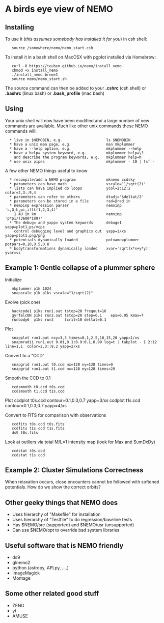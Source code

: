 # A birds eye view of NEMO

## Installing

To use it (*this assumes somebody has installed it for you*) in csh shell:

       source /somewhere/nemo/nemo_start.csh

To install it in a bash shell on MacOSX with pgplot installed via Homebrew:

       curl -O https://teuben.github.io/nemo/install_nemo
       chmod +x install_nemo
       ./install_nemo brew=1
       source nemo/nemo_start.sh

The source command can then be added to your **.cshrc** (csh shell) or
**.bashrc** (linux bash) or **.bash_profile** (mac bash)

## Using

Your unix shell will now have been modified and a large number
of new commands are available. Much like other unix commands
these NEMO commands will:
    

      * live in $NEMOBIN, e.g.                    ls $NEMOBIN
      * have a unix man page, e.g.                man mkplummer
      * have a --help option, e.g.                mkplummer --help
      * have a help= system keyword, e.g.         mkplummer help=\?
        and describe the program keywords, e.g.   mkplummer help=h
      * use unix pipes                            mkplummer - 10 | tsf -

A few other NEMO things useful to know

      * recompile/add a NEMO program              mknemo ccdsky
      * parameters can have math                  vscale='1/sqrt(2)'
      * lists can have implied do loops           ycol=2:12:2  color=2,3::9,4
      * parameters can refer to others            dtadj='$deltat/2'
      * parameters can be stored in a file        rad=@rad.in
      * nemoinp expression parser                 nemoinp 'c,G,h,pi,iflt(1,2,3,4)'
        1 AU in km                                nemoinp 'p*pi/(3600*180)'
      * The debug= and yapp= system keywords      debug=1   yapp=plot1.ps/vcps
        control debugging level and graphics out  yapp=1/xs yapp=plot1.png/png
      * potentials dynamically loaded             potname=plummer potpars=0,10,0.5,0.8
      * bodytransformations dynamically loaded    xvar='sqrt(x*x+y*y)' yvar=vz

## Example 1: Gentle collapse of a plummer sphere


Initialize

       mkplummer p1k 1024
       snapscale p1k p1ks vscale="1/sqrt(2)"

Evolve (pick one)

       hackcode1 p1ks run1.out tstop=20 freqout=10
       gyrfalcON p1ks run2.out tstop=20 step=0.1    eps=0.05 kmax=7
       runbody6  p1ks run3     tcrit=10 deltat=0.1 

Plot

       snapplot run1.out nxy=3,3 times=0,1,2,5,10,15,20 yapp=1/xs
       snapmradii run1.out 0.01,0.1:0.9:0.1,0.99 log=t | tabplot - 1 2:12 line=1,1  color=2,3::9,2 yapp=2/xs

Convert to a "CCD"

       snapgrid run1.out t0.ccd nx=128 ny=128 times=0
       snapgrid run1.out t1.ccd nx=128 ny=128 times=20

Smooth the CCD to 0.1

       ccdsmooth t0.ccd t0s.ccd
       ccdsmooth t1.ccd t1s.ccd

Plot
       ccdplot t0s.ccd contour=0.1,0.3,0.7 yapp=3/xs
       ccdplot t1s.ccd contour=0.1,0.3,0.7 yapp=4/xs

Convert to FITS for comparison with observations

       ccdfits t0s.ccd t0s.fits
       ccdfits t1s.ccd t1s.fits
       ds9 t0s.fits

Look at outliers via total M/L=1 intensity map (look for Max and Sum*Dx*Dy)

       ccdstat t0s.ccd
       ccdstat t1s.ccd

## Example 2: Cluster Simulations Correctness

When relaxation occurs, close encounters cannot be followed with softened potentials.
How do we show the correct orbits?

## Other geeky things that NEMO does

   * Uses hierarchy of "Makefile" for installation
   * Uses hierarchy of "Testfile" to do regression/baseline tests
   * Has $NEMO/src (supported) and $NEMO/usr (unsupported)
   * Can use $NEMO/opt to override bad system libraries

## Useful software that is NEMO friendly

   * ds9
   * glnemo2
   * python  (astropy, APLpy, ....)
   * ImageMagick
   * Montage

## Some other related good stuff

   * ZENO
   * yt
   * AMUSE
   
